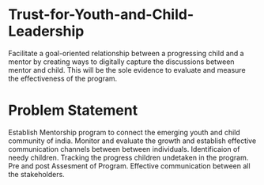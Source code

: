 # Trust-for-Youth-and-Child-Leadership
Facilitate a goal-oriented relationship between a progressing child and a mentor by creating ways to digitally capture the discussions between mentor and child. This will be the sole evidence to evaluate and measure the effectiveness of the program.


Problem Statement
=================

Establish Mentorship program to connect the emerging youth and child community of india.
Monitor and evaluate the growth and establish effective communication channels between between individuals.
Identificaion of needy children.
Tracking the progress children undetaken in the program.
Pre and post Assesment of Program.
Effective communication between all the stakeholders.
